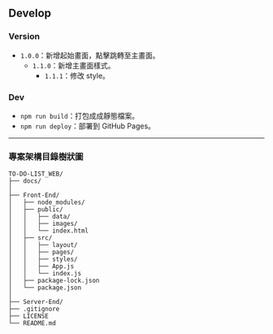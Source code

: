 ## Develop

### Version

- `1.0.0`：新增起始畫面，點擊跳轉至主畫面。
  - `1.1.0`：新增主畫面樣式。
    - `1.1.1`：修改 style。

### Dev

- `npm run build`：打包成成靜態檔案。
- `npm run deploy`：部署到 GitHub Pages。

---

### 專案架構目錄樹狀圖

```
TO-DO-LIST_WEB/
├── docs/
│
├── Front-End/
│   ├── node_modules/
│   ├── public/
│   │   ├── data/
│   │   ├── images/
│   │   └── index.html
│   ├── src/
│   │   ├── layout/
│   │   ├── pages/
│   │   ├── styles/
│   │   ├── App.js
│   │   └── index.js
│   ├── package-lock.json
│   └── package.json
│
├── Server-End/
├── .gitignore
├── LICENSE
└── README.md

```
